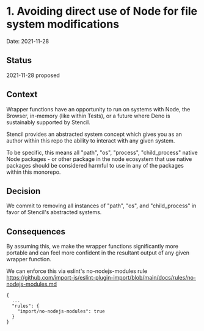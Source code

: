 # 1. Avoiding direct use of Node for file system modifications

Date: 2021-11-28

## Status

2021-11-28 proposed

## Context

Wrapper functions have an opportunity to run on systems with Node, the Browser, in-memory (like within Tests), or a future where Deno is sustainably supported by Stencil. 

Stencil provides an abstracted system concept which gives you as an author within this repo the ability to interact with any given system.  

To be specific, this means all "path", "os", "process", "child_process" native Node packages - or other package in the node ecosystem that use native packages should be considered harmful to use in any of the packages within this monorepo. 

## Decision

We commit to removing all instances of "path", "os", and "child_process" in favor of Stencil's abstracted systems. 

## Consequences

By assuming this, we make the wrapper functions significantly more portable and can feel more confident in the resultant output of any given wrapper function.

We can enforce this via eslint's no-nodejs-modules rule https://github.com/import-js/eslint-plugin-import/blob/main/docs/rules/no-nodejs-modules.md

```
{
  ...
  "rules": {
    "import/no-nodejs-modules": true
  }
}
```